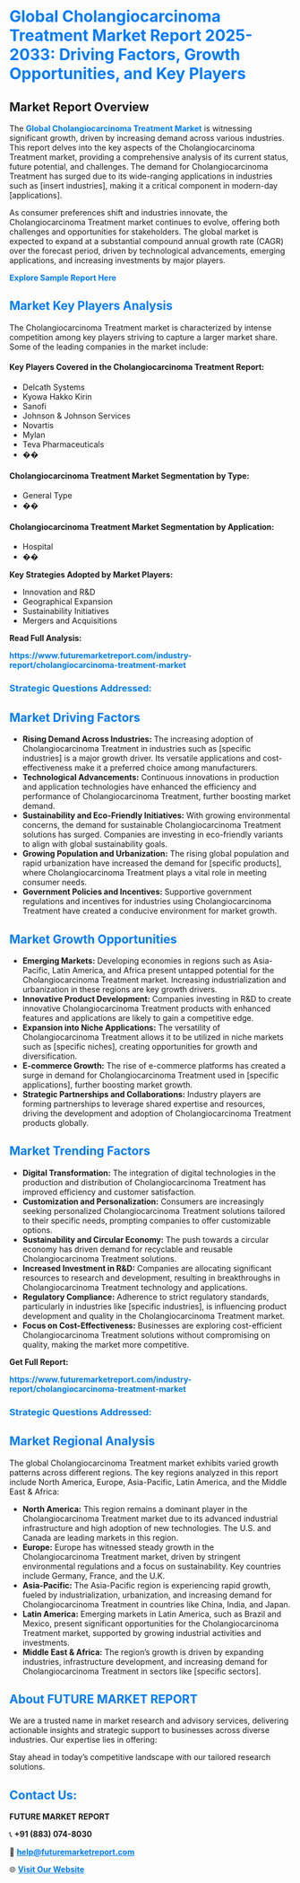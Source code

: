 <h1 style="color: #007BFF;">Global Cholangiocarcinoma Treatment Market Report 2025-2033: Driving Factors, Growth Opportunities, and Key Players</h1>

<section id="overview">
<h2>Market Report Overview</h2>
<p>The <a href="https://www.futuremarketreport.com/industry-report/cholangiocarcinoma-treatment-market" style="color: #007BFF; text-decoration: none;"><strong>Global Cholangiocarcinoma Treatment Market</strong></a> is witnessing significant growth, driven by increasing demand across various industries. This report delves into the key aspects of the Cholangiocarcinoma Treatment market, providing a comprehensive analysis of its current status, future potential, and challenges. The demand for Cholangiocarcinoma Treatment has surged due to its wide-ranging applications in industries such as [insert industries], making it a critical component in modern-day [applications].</p>
<p>As consumer preferences shift and industries innovate, the Cholangiocarcinoma Treatment market continues to evolve, offering both challenges and opportunities for stakeholders. The global market is expected to expand at a substantial compound annual growth rate (CAGR) over the forecast period, driven by technological advancements, emerging applications, and increasing investments by major players.</p>
</section>

<section id="overview">
<p><a href="https://www.futuremarketreport.com/request-sample/reportId=117073" style="color: #007BFF; text-decoration: none;"><strong>Explore Sample Report Here</strong></a></p>
</section>

<section id="key-players">
<h2 style="color: #007BFF;">Market Key Players Analysis</h2>
<p>The Cholangiocarcinoma Treatment market is characterized by intense competition among key players striving to capture a larger market share. Some of the leading companies in the market include:</p>
<h4>Key Players Covered in the Cholangiocarcinoma Treatment Report:</h4>
<ul><li>Delcath Systems</li><li>Kyowa Hakko Kirin</li><li>Sanofi</li><li>Johnson &amp; Johnson Services</li><li>Novartis</li><li>Mylan</li><li>Teva Pharmaceuticals</li><li>��</li></ul>
<h4>Cholangiocarcinoma Treatment Market Segmentation by Type:</h4>
<ul><li>General Type</li><li>��</li></ul>

<h4>Cholangiocarcinoma Treatment Market Segmentation by Application:</h4>
<ul><li>Hospital</li><li>��</li></ul>
<p><strong>Key Strategies Adopted by Market Players:</strong></p>
<ul>
<li>Innovation and R&D</li>
<li>Geographical Expansion</li>
<li>Sustainability Initiatives</li>
<li>Mergers and Acquisitions</li>
</ul>
</section>

<section>
<p><strong>Read Full Analysis: </strong></p><a href="https://www.futuremarketreport.com/industry-report/cholangiocarcinoma-treatment-market" style="color: #007BFF; text-decoration: none;"><strong>https://www.futuremarketreport.com/industry-report/cholangiocarcinoma-treatment-market</strong></a>
<h3 style="color: #007BFF;">Strategic Questions Addressed:</h3>
</section>

<section id="driving-factors">
<h2 style="color: #007BFF;">Market Driving Factors</h2>
<ul>
<li><strong>Rising Demand Across Industries:</strong> The increasing adoption of Cholangiocarcinoma Treatment in industries such as [specific industries] is a major growth driver. Its versatile applications and cost-effectiveness make it a preferred choice among manufacturers.</li>
<li><strong>Technological Advancements:</strong> Continuous innovations in production and application technologies have enhanced the efficiency and performance of Cholangiocarcinoma Treatment, further boosting market demand.</li>
<li><strong>Sustainability and Eco-Friendly Initiatives:</strong> With growing environmental concerns, the demand for sustainable Cholangiocarcinoma Treatment solutions has surged. Companies are investing in eco-friendly variants to align with global sustainability goals.</li>
<li><strong>Growing Population and Urbanization:</strong> The rising global population and rapid urbanization have increased the demand for [specific products], where Cholangiocarcinoma Treatment plays a vital role in meeting consumer needs.</li>
<li><strong>Government Policies and Incentives:</strong> Supportive government regulations and incentives for industries using Cholangiocarcinoma Treatment have created a conducive environment for market growth.</li>
</ul>
</section>

<section id="growth-opportunities">
<h2 style="color: #007BFF;">Market Growth Opportunities</h2>
<ul>
<li><strong>Emerging Markets:</strong> Developing economies in regions such as Asia-Pacific, Latin America, and Africa present untapped potential for the Cholangiocarcinoma Treatment market. Increasing industrialization and urbanization in these regions are key growth drivers.</li>
<li><strong>Innovative Product Development:</strong> Companies investing in R&D to create innovative Cholangiocarcinoma Treatment products with enhanced features and applications are likely to gain a competitive edge.</li>
<li><strong>Expansion into Niche Applications:</strong> The versatility of Cholangiocarcinoma Treatment allows it to be utilized in niche markets such as [specific niches], creating opportunities for growth and diversification.</li>
<li><strong>E-commerce Growth:</strong> The rise of e-commerce platforms has created a surge in demand for Cholangiocarcinoma Treatment used in [specific applications], further boosting market growth.</li>
<li><strong>Strategic Partnerships and Collaborations:</strong> Industry players are forming partnerships to leverage shared expertise and resources, driving the development and adoption of Cholangiocarcinoma Treatment products globally.</li>
</ul>
</section>

<section id="trending-factors">
<h2 style="color: #007BFF;">Market Trending Factors</h2>
<ul>
<li><strong>Digital Transformation:</strong> The integration of digital technologies in the production and distribution of Cholangiocarcinoma Treatment has improved efficiency and customer satisfaction.</li>
<li><strong>Customization and Personalization:</strong> Consumers are increasingly seeking personalized Cholangiocarcinoma Treatment solutions tailored to their specific needs, prompting companies to offer customizable options.</li>
<li><strong>Sustainability and Circular Economy:</strong> The push towards a circular economy has driven demand for recyclable and reusable Cholangiocarcinoma Treatment solutions.</li>
<li><strong>Increased Investment in R&D:</strong> Companies are allocating significant resources to research and development, resulting in breakthroughs in Cholangiocarcinoma Treatment technology and applications.</li>
<li><strong>Regulatory Compliance:</strong> Adherence to strict regulatory standards, particularly in industries like [specific industries], is influencing product development and quality in the Cholangiocarcinoma Treatment market.</li>
<li><strong>Focus on Cost-Effectiveness:</strong> Businesses are exploring cost-efficient Cholangiocarcinoma Treatment solutions without compromising on quality, making the market more competitive.</li>
</ul>
</section>

<section>
<p><strong>Get Full Report: </strong></p><a href="https://www.futuremarketreport.com/industry-report/cholangiocarcinoma-treatment-market" style="color: #007BFF; text-decoration: none;"><strong>https://www.futuremarketreport.com/industry-report/cholangiocarcinoma-treatment-market</strong></a>
<h3 style="color: #007BFF;">Strategic Questions Addressed:</h3>
</section>


<section id="regional-analysis">
<h2 style="color: #007BFF;">Market Regional Analysis</h2>
<p>The global Cholangiocarcinoma Treatment market exhibits varied growth patterns across different regions. The key regions analyzed in this report include North America, Europe, Asia-Pacific, Latin America, and the Middle East & Africa:</p>
<ul>
<li><strong>North America:</strong> This region remains a dominant player in the Cholangiocarcinoma Treatment market due to its advanced industrial infrastructure and high adoption of new technologies. The U.S. and Canada are leading markets in this region.</li>
<li><strong>Europe:</strong> Europe has witnessed steady growth in the Cholangiocarcinoma Treatment market, driven by stringent environmental regulations and a focus on sustainability. Key countries include Germany, France, and the U.K.</li>
<li><strong>Asia-Pacific:</strong> The Asia-Pacific region is experiencing rapid growth, fueled by industrialization, urbanization, and increasing demand for Cholangiocarcinoma Treatment in countries like China, India, and Japan.</li>
<li><strong>Latin America:</strong> Emerging markets in Latin America, such as Brazil and Mexico, present significant opportunities for the Cholangiocarcinoma Treatment market, supported by growing industrial activities and investments.</li>
<li><strong>Middle East & Africa:</strong> The region’s growth is driven by expanding industries, infrastructure development, and increasing demand for Cholangiocarcinoma Treatment in sectors like [specific sectors].</li>
</ul>
</section>

<footer>
<h2 style="color: #007BFF;">About FUTURE MARKET REPORT</h2>
<p>We are a trusted name in market research and advisory services, delivering actionable insights and strategic support to businesses across diverse industries. Our expertise lies in offering:</p>

<p>Stay ahead in today’s competitive landscape with our tailored research solutions.</p>

<h2 style="color: #007BFF;">Contact Us:</h2>
<p><strong>FUTURE MARKET REPORT</strong></p>
<p>📞 <strong>+91 (883) 074-8030</strong></p>
<p>📧 <strong><a href="mailto:help@futuremarketreport.com" style="color: #007BFF;">help@futuremarketreport.com</a></strong></p>
<p>🌐 <strong><a href="https://www.futuremarketreport.com/" style="color: #007BFF;">Visit Our Website</a></strong></p>
</footer>